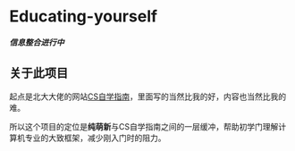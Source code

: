 # Educating-yourself
***信息整合进行中***

## 关于此项目
起点是北大大佬的网站[CS自学指南](csdiy.wiki)，里面写的当然比我的好，内容也当然比我的难。

所以这个项目的定位是**纯萌新**与CS自学指南之间的一层缓冲，帮助初学门理解计算机专业的大致框架，减少刚入门时的阻力。

